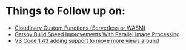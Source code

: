 # Things to Follow up on:

- [Cloudinary Custom Functions (Serverless or WASM)](https://cloudinary.com/documentation/custom_functions)
- [Gatsby Build Speed Improvements With Parallel Image Processing](https://www.netlify.com/blog/2020/02/25/gatsby-build-speed-improvements-with-parallel-image-processing)
- [VS Code 1.43 adding support to move more views around](https://github.com/microsoft/vscode-docs/blob/vnext/release-notes/v1_43.md#more-views-are-movable)
